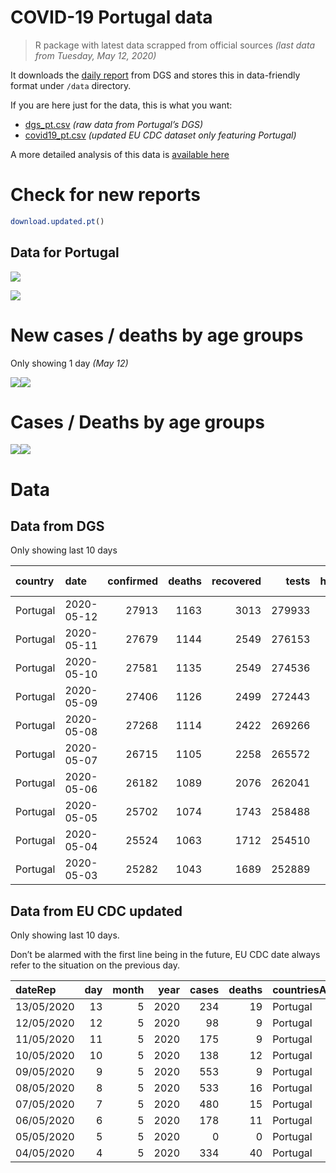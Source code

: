 COVID-19 Portugal data
================

> R package with latest data scrapped from official sources *(last data
> from Tuesday, May 12, 2020)*

It downloads the [daily
report](https://covid19.min-saude.pt/relatorio-de-situacao/) from DGS
and stores this in data-friendly format under `/data` directory.

If you are here just for the data, this is what you want:

  - [dgs\_pt.csv](raw/master/data/dgs_pt.csv) *(raw data from Portugal’s
    DGS)*
  - [covid19\_pt.csv](raw/master/data/covid19_pt.csv) *(updated EU CDC
    dataset only featuring Portugal)*

A more detailed analysis of this data is [available
here](https://averissimo.github.io/covid19-analysis/portugal.html)

# Check for new reports

``` r
download.updated.pt()
```

## Data for Portugal

![](README_files/figure-gfm/unnamed-chunk-7-1.svg)<!-- -->

![](README_files/figure-gfm/unnamed-chunk-8-1.svg)<!-- -->

# New cases / deaths by age groups

Only showing 1 day *(May
12)*

![](README_files/figure-gfm/unnamed-chunk-10-1.svg)<!-- -->![](README_files/figure-gfm/unnamed-chunk-10-2.svg)<!-- -->

# Cases / Deaths by age groups

![](README_files/figure-gfm/unnamed-chunk-11-1.svg)<!-- -->![](README_files/figure-gfm/unnamed-chunk-11-2.svg)<!-- -->

# Data

## Data from DGS

Only showing last 10
days

| country  | date       | confirmed | deaths | recovered |  tests | hospitalized | in.icu | confirmed\_m\_00-09 | confirmed\_w\_00-09 | confirmed\_m\_10-19 | confirmed\_w\_10-19 | confirmed\_m\_20-29 | confirmed\_w\_20-29 | confirmed\_m\_30-39 | confirmed\_w\_30-39 | confirmed\_m\_40-49 | confirmed\_w\_40-49 | confirmed\_m\_50-59 | confirmed\_w\_50-59 | confirmed\_m\_60-69 | confirmed\_w\_60-69 | confirmed\_m\_70-79 | confirmed\_w\_70-79 | confirmed\_m\_80+ | confirmed\_w\_80+ | death\_m\_00-09 | death\_w\_00-09 | death\_m\_10-19 | death\_w\_10-19 | death\_m\_20-29 | death\_w\_20-29 | death\_m\_30-39 | death\_w\_30-39 | death\_m\_40-49 | death\_w\_40-49 | death\_m\_50-59 | death\_w\_50-59 | death\_m\_60-69 | death\_w\_60-69 | death\_m\_70-79 | death\_w\_70-79 | death\_m\_80+ | death\_w\_80+ |
| :------- | :--------- | --------: | -----: | --------: | -----: | -----------: | -----: | ------------------: | ------------------: | ------------------: | ------------------: | ------------------: | ------------------: | ------------------: | ------------------: | ------------------: | ------------------: | ------------------: | ------------------: | ------------------: | ------------------: | ------------------: | ------------------: | ----------------: | ----------------: | --------------: | --------------: | --------------: | --------------: | --------------: | --------------: | --------------: | --------------: | --------------: | --------------: | --------------: | --------------: | --------------: | --------------: | --------------: | --------------: | ------------: | ------------: |
| Portugal | 2020-05-12 |     27913 |   1163 |      3013 | 279933 |          709 |    113 |                 242 |                 236 |                 401 |                 463 |                1489 |                1883 |                1717 |                2310 |                1865 |                2828 |                1857 |                2853 |                1455 |                1704 |                1107 |                1258 |              1364 |              2881 |               0 |               0 |               0 |               0 |               1 |               0 |               0 |               0 |               6 |               6 |              28 |              10 |              66 |              35 |             136 |              95 |           332 |           448 |
| Portugal | 2020-05-11 |     27679 |   1144 |      2549 | 276153 |          805 |    112 |                 237 |                 236 |                 394 |                 455 |                1474 |                1860 |                1700 |                2289 |                1839 |                2810 |                1835 |                2838 |                1448 |                1694 |                1105 |                1253 |              1349 |              2863 |               0 |               0 |               0 |               0 |               1 |               0 |               0 |               0 |               5 |               6 |              27 |               9 |              64 |              35 |             134 |              94 |           326 |           443 |
| Portugal | 2020-05-10 |     27581 |   1135 |      2549 | 274536 |          797 |    112 |                 233 |                 235 |                 390 |                 452 |                1467 |                1848 |                1695 |                2288 |                1831 |                2809 |                1827 |                2830 |                1447 |                1687 |                1102 |                1251 |              1344 |              2845 |               0 |               0 |               0 |               0 |               1 |               0 |               0 |               0 |               5 |               6 |              27 |               9 |              63 |              34 |             133 |              94 |           324 |           439 |
| Portugal | 2020-05-09 |     27406 |   1126 |      2499 | 272443 |          815 |    120 |                 230 |                 235 |                 386 |                 445 |                1443 |                1839 |                1679 |                2273 |                1816 |                2798 |                1806 |                2815 |                1434 |                1683 |                1095 |                1244 |              1342 |              2843 |               0 |               0 |               0 |               0 |               1 |               0 |               0 |               0 |               5 |               6 |              27 |               9 |              63 |              34 |             133 |              93 |           323 |           432 |
| Portugal | 2020-05-08 |     27268 |   1114 |      2422 | 269266 |          842 |    127 |                 229 |                 235 |                 381 |                 438 |                1439 |                1831 |                1668 |                2264 |                1807 |                2791 |                1801 |                2804 |                1429 |                1668 |                1090 |                1228 |              1337 |              2828 |               0 |               0 |               0 |               0 |               1 |               0 |               0 |               0 |               5 |               5 |              24 |               9 |              61 |              34 |             133 |              93 |           321 |           428 |
| Portugal | 2020-05-07 |     26715 |   1105 |      2258 | 265572 |          874 |    135 |                 223 |                 231 |                 373 |                 431 |                1397 |                1796 |                1626 |                2191 |                1757 |                2736 |                1769 |                2746 |                1396 |                1638 |                1079 |                1210 |              1327 |              2789 |               0 |               0 |               0 |               0 |               1 |               0 |               0 |               0 |               5 |               5 |              24 |               9 |              61 |              34 |             132 |              91 |           320 |           423 |
| Portugal | 2020-05-06 |     26182 |   1089 |      2076 | 262041 |          838 |    136 |                 216 |                 223 |                 359 |                 423 |                1338 |                1756 |                1583 |                2128 |                1720 |                2668 |                1730 |                2701 |                1372 |                1616 |                1073 |                1202 |              1320 |              2754 |               0 |               0 |               0 |               0 |               1 |               0 |               0 |               0 |               5 |               5 |              24 |               9 |              61 |              34 |             128 |              90 |           315 |           417 |
| Portugal | 2020-05-05 |     25702 |   1074 |      1743 | 258488 |          818 |    134 |                 215 |                 221 |                 351 |                 423 |                1288 |                1706 |                1538 |                2077 |                1668 |                2608 |                1693 |                2650 |                1357 |                1598 |                1068 |                1196 |              1316 |              2729 |               0 |               0 |               0 |               0 |               1 |               0 |               0 |               0 |               5 |               5 |              24 |               9 |              59 |              34 |             127 |              89 |           313 |           408 |
| Portugal | 2020-05-04 |     25524 |   1063 |      1712 | 254510 |          813 |    143 |                 208 |                 217 |                 348 |                 422 |                1271 |                1702 |                1533 |                2067 |                1667 |                2594 |                1690 |                2642 |                1349 |                1581 |                1061 |                1172 |              1302 |              2698 |               0 |               0 |               0 |               0 |               0 |               0 |               0 |               0 |               5 |               5 |              23 |               9 |              59 |              33 |             126 |              89 |           312 |           402 |
| Portugal | 2020-05-03 |     25282 |   1043 |      1689 | 252889 |          856 |    144 |                 199 |                 212 |                 337 |                 418 |                1245 |                1677 |                1497 |                2041 |                1654 |                2569 |                1670 |                2602 |                1342 |                1567 |                1052 |                1155 |              1286 |              2678 |               0 |               0 |               0 |               0 |               0 |               0 |               0 |               0 |               5 |               5 |              23 |               9 |              58 |              33 |             123 |              84 |           307 |           396 |

## Data from EU CDC updated

Only showing last 10 days.

Don’t be alarmed with the first line being in the future, EU CDC date
always refer to the situation on the previous
day.

| dateRep    | day | month | year | cases | deaths | countriesAndTerritories | geoId | countryterritoryCode | popData2018 | continentExp |
| :--------- | --: | ----: | ---: | ----: | -----: | :---------------------- | :---- | :------------------- | ----------: | :----------- |
| 13/05/2020 |  13 |     5 | 2020 |   234 |     19 | Portugal                | PT    | PRT                  |    10281762 | NA           |
| 12/05/2020 |  12 |     5 | 2020 |    98 |      9 | Portugal                | PT    | PRT                  |    10281762 | NA           |
| 11/05/2020 |  11 |     5 | 2020 |   175 |      9 | Portugal                | PT    | PRT                  |    10281762 | Europe       |
| 10/05/2020 |  10 |     5 | 2020 |   138 |     12 | Portugal                | PT    | PRT                  |    10281762 | Europe       |
| 09/05/2020 |   9 |     5 | 2020 |   553 |      9 | Portugal                | PT    | PRT                  |    10281762 | Europe       |
| 08/05/2020 |   8 |     5 | 2020 |   533 |     16 | Portugal                | PT    | PRT                  |    10281762 | Europe       |
| 07/05/2020 |   7 |     5 | 2020 |   480 |     15 | Portugal                | PT    | PRT                  |    10281762 | Europe       |
| 06/05/2020 |   6 |     5 | 2020 |   178 |     11 | Portugal                | PT    | PRT                  |    10281762 | Europe       |
| 05/05/2020 |   5 |     5 | 2020 |     0 |      0 | Portugal                | PT    | PRT                  |    10281762 | Europe       |
| 04/05/2020 |   4 |     5 | 2020 |   334 |     40 | Portugal                | PT    | PRT                  |    10281762 | Europe       |
